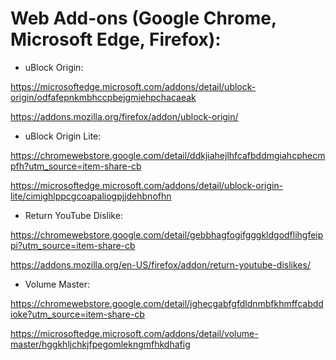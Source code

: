 # Web Add-ons (Google Chrome, Microsoft Edge, Firefox):

- uBlock Origin:

https://microsoftedge.microsoft.com/addons/detail/ublock-origin/odfafepnkmbhccpbejgmiehpchacaeak

https://addons.mozilla.org/firefox/addon/ublock-origin/

- uBlock Origin Lite:

https://chromewebstore.google.com/detail/ddkjiahejlhfcafbddmgiahcphecmpfh?utm_source=item-share-cb

https://microsoftedge.microsoft.com/addons/detail/ublock-origin-lite/cimighlppcgcoapaliogpjjdehbnofhn

- Return YouTube Dislike:

https://chromewebstore.google.com/detail/gebbhagfogifgggkldgodflihgfeippi?utm_source=item-share-cb

https://addons.mozilla.org/en-US/firefox/addon/return-youtube-dislikes/

- Volume Master:

https://chromewebstore.google.com/detail/jghecgabfgfdldnmbfkhmffcabddioke?utm_source=item-share-cb

https://microsoftedge.microsoft.com/addons/detail/volume-master/hggkhljchkjfpegomlekngmfhkdhafig
